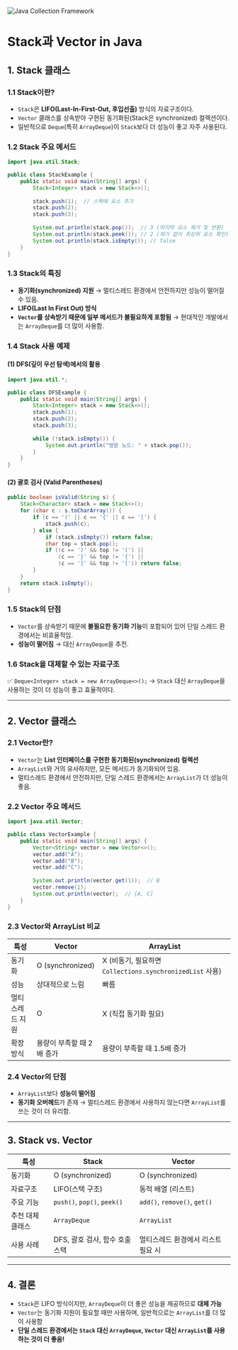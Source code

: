 ![Java Collection Framework](https://camo.githubusercontent.com/e9e790e3b06de82cd73140fe794d59a4c2c8ba461830853b019fb60074f53f86/68747470733a2f2f626c6f672e6b616b616f63646e2e6e65742f646e2f6d6a5646412f6274715a426350437435652f6977746355614f634942455169435258497671456a4b2f696d672e6a7067)

# **Stack과 Vector in Java**

## **1. Stack 클래스**
### **1.1 Stack이란?**
- `Stack`은 **LIFO(Last-In-First-Out, 후입선출)** 방식의 자료구조이다.
- `Vector` 클래스를 상속받아 구현된 동기화된(Stack은 synchronized) 컬렉션이다.
- 일반적으로 `Deque`(특히 `ArrayDeque`)이 `Stack`보다 더 성능이 좋고 자주 사용된다.

### **1.2 Stack 주요 메서드**
```java
import java.util.Stack;

public class StackExample {
    public static void main(String[] args) {
        Stack<Integer> stack = new Stack<>();
        
        stack.push(1);  // 스택에 요소 추가
        stack.push(2);
        stack.push(3);
        
        System.out.println(stack.pop());  // 3 (마지막 요소 제거 및 반환)
        System.out.println(stack.peek()); // 2 (제거 없이 최상위 요소 확인)
        System.out.println(stack.isEmpty()); // false
    }
}
```

### **1.3 Stack의 특징**
- **동기화(synchronized) 지원** → 멀티스레드 환경에서 안전하지만 성능이 떨어질 수 있음.
- **LIFO(Last In First Out) 방식**
- **`Vector`를 상속받기 때문에 일부 메서드가 불필요하게 포함됨** → 현대적인 개발에서는 `ArrayDeque`를 더 많이 사용함.

### **1.4 Stack 사용 예제**
#### **(1) DFS(깊이 우선 탐색)에서의 활용**
```java
import java.util.*;

public class DFSExample {
    public static void main(String[] args) {
        Stack<Integer> stack = new Stack<>();
        stack.push(1);
        stack.push(2);
        stack.push(3);
        
        while (!stack.isEmpty()) {
            System.out.println("방문 노드: " + stack.pop());
        }
    }
}
```

#### **(2) 괄호 검사 (Valid Parentheses)**
```java
public boolean isValid(String s) {
    Stack<Character> stack = new Stack<>();
    for (char c : s.toCharArray()) {
        if (c == '(' || c == '{' || c == '[') {
            stack.push(c);
        } else {
            if (stack.isEmpty()) return false;
            char top = stack.pop();
            if ((c == ')' && top != '(') ||
                (c == '}' && top != '{') ||
                (c == ']' && top != '[')) return false;
        }
    }
    return stack.isEmpty();
}
```

### **1.5 Stack의 단점**
- `Vector`를 상속받기 때문에 **불필요한 동기화 기능**이 포함되어 있어 단일 스레드 환경에서는 비효율적임.
- **성능이 떨어짐** → 대신 `ArrayDeque`을 추천.

### **1.6 Stack을 대체할 수 있는 자료구조**
✅ `Deque<Integer> stack = new ArrayDeque<>();`  → `Stack` 대신 `ArrayDeque`을 사용하는 것이 더 성능이 좋고 효율적이다.

---

## **2. Vector 클래스**
### **2.1 Vector란?**
- `Vector`는 **List 인터페이스를 구현한 동기화된(synchronized) 컬렉션**
- `ArrayList`와 거의 유사하지만, 모든 메서드가 동기화되어 있음.
- 멀티스레드 환경에서 안전하지만, 단일 스레드 환경에서는 `ArrayList`가 더 성능이 좋음.

### **2.2 Vector 주요 메서드**
```java
import java.util.Vector;

public class VectorExample {
    public static void main(String[] args) {
        Vector<String> vector = new Vector<>();
        vector.add("A");
        vector.add("B");
        vector.add("C");
        
        System.out.println(vector.get(1));  // B
        vector.remove(1);
        System.out.println(vector);  // [A, C]
    }
}
```

### **2.3 Vector와 ArrayList 비교**
| 특성 | Vector | ArrayList |
|---|---|---|
| 동기화 | O (synchronized) | X (비동기, 필요하면 `Collections.synchronizedList` 사용) |
| 성능 | 상대적으로 느림 | 빠름 |
| 멀티스레드 지원 | O | X (직접 동기화 필요) |
| 확장 방식 | 용량이 부족할 때 2배 증가 | 용량이 부족할 때 1.5배 증가 |

### **2.4 Vector의 단점**
- `ArrayList`보다 **성능이 떨어짐**
- **동기화 오버헤드**가 존재 → 멀티스레드 환경에서 사용하지 않는다면 `ArrayList`를 쓰는 것이 더 유리함.

---

## **3. Stack vs. Vector**
| 특성 | Stack | Vector |
|---|---|---|
| 동기화 | O (synchronized) | O (synchronized) |
| 자료구조 | LIFO(스택 구조) | 동적 배열 (리스트) |
| 주요 기능 | `push()`, `pop()`, `peek()` | `add()`, `remove()`, `get()` |
| 추천 대체 클래스 | `ArrayDeque` | `ArrayList` |
| 사용 사례 | DFS, 괄호 검사, 함수 호출 스택 | 멀티스레드 환경에서 리스트 필요 시 |

---

## **4. 결론**
- `Stack`은 LIFO 방식이지만, `ArrayDeque`이 더 좋은 성능을 제공하므로 **대체 가능**
- `Vector`는 동기화 지원이 필요할 때만 사용하며, 일반적으로는 `ArrayList`를 더 많이 사용함
- **단일 스레드 환경에서는 `Stack` 대신 `ArrayDeque`, `Vector` 대신 `ArrayList`를 사용하는 것이 더 좋음!**

